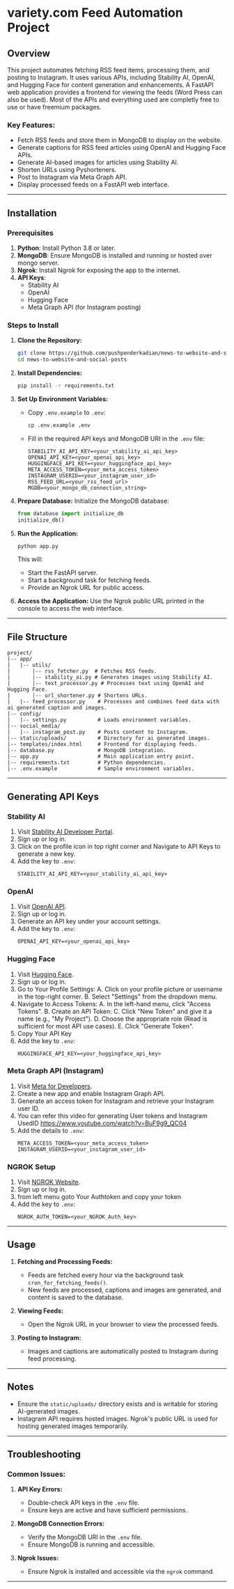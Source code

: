 # variety.com Feed Automation Project

## Overview
This project automates fetching RSS feed items, processing them, and posting to Instagram. It uses various APIs, including Stability AI, OpenAI, and Hugging Face for content generation and enhancements. A FastAPI web application provides a frontend for viewing the feeds (Word Press can also be used). Most of the APIs and everything used are completly free to use or have freemium packages.

### Key Features:
- Fetch RSS feeds and store them in MongoDB to display on the website.
- Generate captions for RSS feed articles using OpenAI and Hugging Face APIs.
- Generate AI-based images for articles using Stability AI.
- Shorten URLs using Pyshorteners.
- Post to Instagram via Meta Graph API.
- Display processed feeds on a FastAPI web interface.

---

## Installation

### Prerequisites
1. **Python**: Install Python 3.8 or later.
2. **MongoDB**: Ensure MongoDB is installed and running or hosted over mongo server.
3. **Ngrok**: Install Ngrok for exposing the app to the internet.
4. **API Keys**:
   - Stability AI
   - OpenAI
   - Hugging Face
   - Meta Graph API (for Instagram posting)

### Steps to Install

1. **Clone the Repository:**
   ```bash
   git clone https://github.com/pushpenderkadian/news-to-website-and-social-posts
   cd news-to-website-and-social-posts
   ```

2. **Install Dependencies:**
   ```bash
   pip install -r requirements.txt
   ```

3. **Set Up Environment Variables:**
   - Copy `.env.example` to `.env`:
     ```bash
     cp .env.example .env
     ```
   - Fill in the required API keys and MongoDB URI in the `.env` file:
     ```env
     STABILITY_AI_API_KEY=<your_stability_ai_api_key>
     OPENAI_API_KEY=<your_openai_api_key>
     HUGGINGFACE_API_KEY=<your_huggingface_api_key>
     META_ACCESS_TOKEN=<your_meta_access_token>
     INSTAGRAM_USERID=<your_instagram_user_id>
     RSS_FEED_URL=<your_rss_feed_url>
     MGDB=<your_mongo_db_connection_string>
     ```

4. **Prepare Database:**
   Initialize the MongoDB database:
   ```python
   from database import initialize_db
   initialize_db()
   ```

5. **Run the Application:**
   ```bash
   python app.py
   ```
   This will:
   - Start the FastAPI server.
   - Start a background task for fetching feeds.
   - Provide an Ngrok URL for public access.

6. **Access the Application:**
   Use the Ngrok public URL printed in the console to access the web interface.

---

## File Structure

```
project/
|-- app/
|   |-- utils/
|       |-- rss_fetcher.py  # Fetches RSS feeds.
|       |-- stability_ai.py # Generates images using Stability AI.
|       |-- text_processor.py # Processes text using OpenAI and Hugging Face.
|       |-- url_shortener.py # Shortens URLs.
|   |-- feed_processor.py    # Processes and combines feed data with ai generated caption and images.
|-- config/
|   |-- settings.py          # Loads environment variables.
|-- social_media/
|   |-- instagram_post.py    # Posts content to Instagram.
|-- static/uploads/          # Directory for ai generated images.
|-- templates/index.html     # Frontend for displaying feeds.
|-- database.py              # MongoDB integration.
|-- app.py                   # Main application entry point.
|-- requirements.txt         # Python dependencies.
|-- .env.example             # Sample environment variables.
```

---

## Generating API Keys

### Stability AI
1. Visit [Stability AI Developer Portal](https://platform.stability.ai/).
2. Sign up or log in.
3. Click on the profile icon in top right corner and Navigate to API Keys to generate a new key.
4. Add the key to `.env`:
   ```env
   STABILITY_AI_API_KEY=<your_stability_ai_api_key>
   ```

### OpenAI
1. Visit [OpenAI API](https://platform.openai.com/).
2. Sign up or log in.
3. Generate an API key under your account settings.
4. Add the key to `.env`:
   ```env
   OPENAI_API_KEY=<your_openai_api_key>
   ```

### Hugging Face
1. Visit [Hugging Face](https://huggingface.co/).
2. Sign up or log in.
3. Go to Your Profile Settings:
    A. Click on your profile picture or username in the top-right corner.
    B. Select "Settings" from the dropdown menu.
4. Navigate to Access Tokens:
    A. In the left-hand menu, click "Access Tokens".
    B. Create an API Token:
    C. Click "New Token" and give it a name (e.g., "My Project").
    D. Choose the appropriate role (Read is sufficient for most API use cases).
    E. Click "Generate Token".
5. Copy Your API Key
6. Add the key to `.env`:
   ```env
   HUGGINGFACE_API_KEY=<your_huggingface_api_key>
   ```

### Meta Graph API (Instagram)
1. Visit [Meta for Developers](https://developers.facebook.com/).
2. Create a new app and enable Instagram Graph API.
3. Generate an access token for Instagram and retrieve your Instagram user ID.
4. You can refer this video for generating User tokens and Instagram UsedID https://www.youtube.com/watch?v=BuF9g9_QC04
4. Add the details to `.env`:
   ```env
   META_ACCESS_TOKEN=<your_meta_access_token>
   INSTAGRAM_USERID=<your_instagram_user_id>
   ```


### NGROK Setup
1. Visit [NGROK Website](https://dashboard.ngrok.com/).
2. Sign up or log in.
3. from left menu goto Your Authtoken and copy your token
4. Add the key to `.env`:
   ```env
   NGROK_AUTH_TOKEN=<your_NGROK_Auth_key>
---

## Usage

1. **Fetching and Processing Feeds:**
   - Feeds are fetched every hour via the background task `cron_for_fetching_feeds()`.
   - New feeds are processed, captions and images are generated, and content is saved to the database.

2. **Viewing Feeds:**
   - Open the Ngrok URL in your browser to view the processed feeds.

3. **Posting to Instagram:**
   - Images and captions are automatically posted to Instagram during feed processing.

---

## Notes

- Ensure the `static/uploads/` directory exists and is writable for storing AI-generated images.
- Instagram API requires hosted images. Ngrok's public URL is used for hosting generated images temporarily.

---

## Troubleshooting

### Common Issues:

1. **API Key Errors:**
   - Double-check API keys in the `.env` file.
   - Ensure keys are active and have sufficient permissions.

2. **MongoDB Connection Errors:**
   - Verify the MongoDB URI in the `.env` file.
   - Ensure MongoDB is running and accessible.

3. **Ngrok Issues:**
   - Ensure Ngrok is installed and accessible via the `ngrok` command.


---
